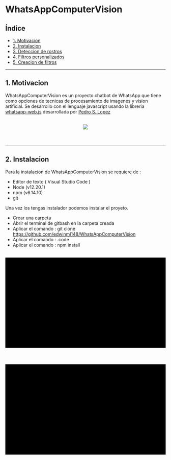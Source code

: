 # WhatsAppComputerVision

## Índice

* [1. Motivacion](#1-Motivacion)
* [2. Instalacion](#2-Uso-en-entorno-local)
* [3. Deteccion de rostros](#3-Deteccion-de-rostros)
* [4. Filtros personalizados](#4-Filtros-personalizados)
* [5. Creacion de filtros](#5-Creacion-de-filtros)


***

## 1. Motivacion


WhatsAppComputerVision es un proyecto chatbot de WhatsApp que tiene como opciones de tecnicas de procesamiento de imagenes y vision artificial. Se desarrollo con el lenguaje javascript usando la libreria [whatsapp-web.js](https://wwebjs.dev/guide/) desarrollada por [Pedro S. Lopez](https://github.com/pedroslopez)

<div style="text-align: center;">
  <br>
  <img src="image/presentacion.gif">
  <br/>
  <br><br/>
</div>

***
## 2. Instalacion

Para la instalacion de WhatsAppComputerVision se requiere de :

* Editor de texto ( Visual Studio Code )
* Node (v12.20.1)
* npm (v6.14.10)
* git

Una vez los tengas instalador podemos instalar el proyeto.

* Crear una carpeta
* Abrir el terminal de gitbash en la carpeta creada
* Aplicar el comando : git clone https://github.com/edwinml148/WhatsAppComputerVision
* Aplicar el comando : .code
* Aplicar el comando : npm install

<div style="text-align: center;">
  <br>
  <img src="image/instalacion.gif">
  <br/>
  <br><br/>
</div>



![image](image/instalacion.gif)